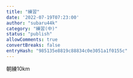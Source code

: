 ```yaml
---
title: "練習"
date: '2022-07-19T07:23:00'
author: "subaru44k"
category: "練習(中)"
status: "publish"
allowComments: true
convertBreaks: false
entryHash: "985135e8819c88834c0e3051a1f0155c"
---
```

朝練10km
